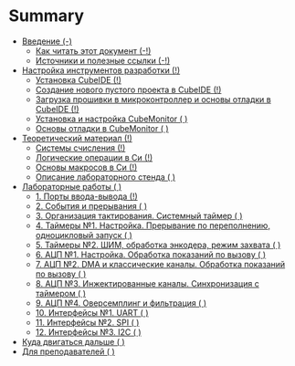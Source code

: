 # Summary

- [Введение (-)](./introduction.md)
  - [Как читать этот документ (-!)](./introduction/how_to_read.md)
  - [Источники и полезные ссылки (-!)](./introduction/links.md)
- [Настройка инструментов разработки (!)](./dev-tools.md)
  - [Установка CubeIDE (!)](./dev-tools/cudeIDE_install.md)
  - [Создание нового пустого проекта в CubeIDE (!)](./dev-tools/cudeIDE_new_project.md)
  - [Загрузка прошивки в микроконтроллер и основы отладки в CubeIDE (!)](./dev-tools/cudeIDE_debug.md)
  - [Установка и настройка CubeMonitor ( )]()<!--(./dev-tools/cudeMonitor_install.md)-->
  - [Основы отладки в CubeMonitor ( )]()<!--(./dev-tools/cudeMonitor_debug.md)-->
- [Теоретический материал (!)](./theory.md)
  - [Системы счисления (!)](./theory/notations.md)
  - [Логические операции в Си (!)](./theory/C_logic_operations.md)
  - [Основы макросов в Си (!)](./theory/C_macro.md)
  - [Описание лабораторного стенда ( )]()<!--(./theory/stand_design.md)-->
- [Лабораторные работы ( )]()<!--(./manual.md)-->
  - [1. Порты ввода-вывода (!)](./manual/GPIO.md)
  - [2. События и прерывания ( )]()<!--(./manual/interrupts_and_events.md) -->
  - [3. Организация тактирования. Системный таймер ( )]()<!--(./manual/clocking.md) -->
  - [4. Таймеры №1. Настройка. Прерывание по переполнению, одноцикловый запуск ( )]()<!--(./manual/timers_1.md) -->
  - [5. Таймеры №2. ШИМ, обработка энкодера, режим захвата ( )]()<!--(./manual/timers_2.md)  -->
  - [6. АЦП №1. Настройка. Обработка показаний по вызову ( )]()<!--(./manual/ADC_1.md) -->
  - [7. АЦП №2. DMA и классические каналы. Обработка показаний по вызову ( )]()<!--(./manual/ADC_2.md) -->
  - [8. АЦП №3. Инжектированные каналы. Синхронизация с таймером ( )]()<!--(./manual/ADC_3.md) -->
  - [9. АЦП №4. Оверсемплинг и фильтрация ( )]()<!--(./manual/ADC_4.md) -->
  - [10. Интерфейсы №1. UART ( )]()<!--(./manual/UART.md) -->
  - [11. Интерфейсы №2. SPI ( )]()<!--(./manual/SPI.md) -->
  - [12. Интерфейсы №3. I2C ( )]()<!--(./manual/I2C.md) -->
- [Куда двигаться дальше ( )]()<!-- (next_steps.md) -->
- [Для преподавателей ( )]()<!--(./teaching.md) -->